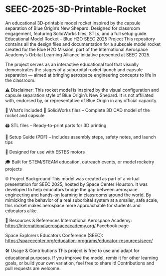 # SEEC-2025-3D-Printable-Rocket
An educational 3D-printable model rocket inspired by the capsule separation of Blue Origin’s New Shepard. Designed for classroom engagement, featuring SolidWorks files, STLs, and a full setup guide.
Educational Model Rocket – Blue H2O SEEC 2025 Project
This repository contains all the design files and documentation for a subscale model rocket created for the Blue H2O Mission, part of the International Aerospace Academy’s Orbital Learning Alliance initiative presented at SEEC 2025.

The project serves as an interactive educational tool that visually demonstrates the stages of a suborbital rocket launch and capsule separation — aimed at bringing aerospace engineering concepts to life in the classroom.

⚠️ Disclaimer: This rocket model is inspired by the visual configuration and capsule separation style of Blue Origin’s New Shepard. It is not affiliated with, endorsed by, or representative of Blue Origin in any official capacity.

🚀 What’s Included
🧩 SolidWorks files – Complete 3D CAD model of the rocket and capsule

🖨️ STL files – Ready-to-print parts for 3D printing

📄 Setup Guide (PDF) – Includes assembly steps, safety notes, and launch tips

🔧 Designed for use with ESTES motors

🎓 Built for STEM/STEAM education, outreach events, or model rocketry projects

🌐 Project Background
This model was created as part of a virtual presentation for SEEC 2025, hosted by Space Center Houston. It was developed to help educators bridge the gap between aerospace engineering and hands-on learning in classrooms around the world. By mimicking the behavior of a real suborbital system at a smaller, safe scale, this rocket makes aerospace more approachable for students and educators alike.

🔗 Resources & References
International Aerospace Academy:
https://internationalaerospaceacademy.org/
Facebook page

Space Explorers Educators Conference (SEEC):
https://spacecenter.org/education-programs/educator-resources/seec/

🛠️ Usage & Contributions
This project is free to use and adapt for educational purposes. If you improve the model, remix it for other learning goals, or build your own variation, feel free to share it! Contributions and pull requests are welcome.

